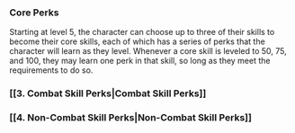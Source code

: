 ### Core Perks
Starting at level 5, the character can choose up to three of their skills to become their core skills, each of which has a series of perks that the character will learn as they level. Whenever a core skill is leveled to 50, 75, and 100, they may learn one perk in that skill, so long as they meet the requirements to do so.

### [[3. Combat Skill Perks|Combat Skill Perks]]


### [[4. Non-Combat Skill Perks|Non-Combat Skill Perks]]
